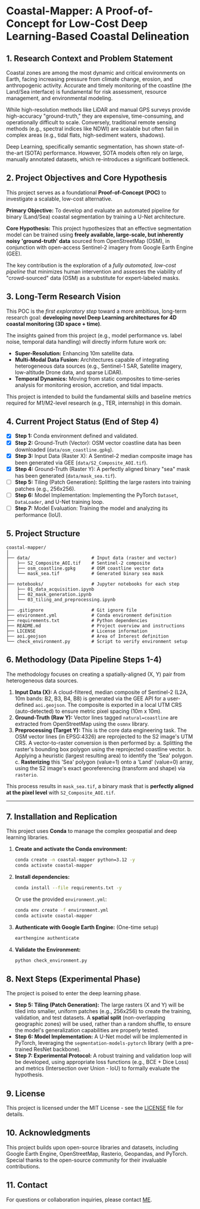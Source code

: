 # Coastal-Mapper: A Proof-of-Concept for Low-Cost Deep Learning-Based Coastal Delineation

## 1. Research Context and Problem Statement

Coastal zones are among the most dynamic and critical environments on Earth, facing increasing pressure from climate change, erosion, and anthropogenic activity. Accurate and timely monitoring of the coastline (the Land/Sea interface) is fundamental for risk assessment, resource management, and environmental modeling.

While high-resolution methods like LiDAR and manual GPS surveys provide high-accuracy "ground-truth," they are expensive, time-consuming, and operationally difficult to scale. Conversely, traditional remote sensing methods (e.g., spectral indices like NDWI) are scalable but often fail in complex areas (e.g., tidal flats, high-sediment waters, shadows).

Deep Learning, specifically semantic segmentation, has shown state-of-the-art (SOTA) performance. However, SOTA models often rely on large, manually annotated datasets, which re-introduces a significant bottleneck.

## 2. Project Objectives and Core Hypothesis

This project serves as a foundational **Proof-of-Concept (POC)** to investigate a scalable, low-cost alternative.

**Primary Objective:** To develop and evaluate an automated pipeline for binary (Land/Sea) coastal segmentation by training a U-Net architecture.

**Core Hypothesis:** This project hypothesizes that an effective segmentation model can be trained using **freely available, large-scale, but inherently noisy 'ground-truth' data** sourced from OpenStreetMap (OSM), in conjunction with open-access Sentinel-2 imagery from Google Earth Engine (GEE).

The key contribution is the exploration of a *fully automated, low-cost pipeline* that minimizes human intervention and assesses the viability of "crowd-sourced" data (OSM) as a substitute for expert-labeled masks.

## 3. Long-Term Research Vision

This POC is the *first exploratory step* toward a more ambitious, long-term research goal: **developing novel Deep Learning architectures for 4D coastal monitoring (3D space + time)**.

The insights gained from this project (e.g., model performance vs. label noise, temporal data handling) will directly inform future work on:
* **Super-Resolution:** Enhancing 10m satellite data.
* **Multi-Modal Data Fusion:** Architectures capable of integrating heterogeneous data sources (e.g., Sentinel-1 SAR, Satellite imagery, low-altitude Drone data, and sparse LiDAR).
* **Temporal Dynamics:** Moving from static composites to time-series analysis for monitoring erosion, accretion, and tidal impacts.

This project is intended to build the fundamental skills and baseline metrics required for M1/M2-level research (e.g., TER, internship) in this domain.

## 4. Current Project Status (End of Step 4)

* [x] **Step 1:** Conda environment defined and validated.
* [x] **Step 2:** Ground-Truth (Vector): OSM vector coastline data has been downloaded (`data/osm_coastline.gpkg`).
* [x] **Step 3:** Input Data (Raster X): A Sentinel-2 median composite image has been generated via GEE (`data/S2_Composite_AOI.tif`).
* [x] **Step 4:** Ground-Truth (Raster Y): A perfectly aligned binary "sea" mask has been generated (`data/mask_sea.tif`).
* [ ] **Step 5:** Tiling (Patch Generation): Splitting the large rasters into training patches (e.g., 256x256).
* [ ] **Step 6:** Model Implementation: Implementing the PyTorch `Dataset`, `DataLoader`, and U-Net training loop.
* [ ] **Step 7:** Model Evaluation: Training the model and analyzing its performance (IoU).

## 5. Project Structure

```
coastal-mapper/
│
├── data/                       # Input data (raster and vector)
│   ├── S2_Composite_AOI.tif    # Sentinel-2 composite
│   ├── osm_coastline.gpkg      # OSM coastline vector data
│   └── mask_sea.tif            # Generated binary sea mask
│
├── notebooks/                  # Jupyter notebooks for each step
│   ├── 01_data_acquisition.ipynb
│   ├── 02_mask_generation.ipynb
│   └── 03_tiling_and_preprocessing.ipynb
│
├── .gitignore                  # Git ignore file
├── environment.yml             # Conda environment definition
├── requirements.txt            # Python dependencies
├── README.md                   # Project overview and instructions
├── LICENSE                     # License information
├── aoi.geojson                 # Area of Interest definition
└── check_environment.py        # Script to verify environment setup
```

## 6. Methodology (Data Pipeline Steps 1-4)

The methodology focuses on creating a spatially-aligned (X, Y) pair from heterogeneous data sources.

1.  **Input Data (X):** A cloud-filtered, median composite of Sentinel-2 (L2A, 10m bands: B2, B3, B4, B8) is generated via the GEE API for a user-defined `aoi.geojson`. The composite is exported in a local UTM CRS (auto-detected) to ensure metric pixel spacing (10m x 10m).
2.  **Ground-Truth (Raw Y):** Vector lines tagged `natural=coastline` are extracted from OpenStreetMap using the `osmnx` library.
3.  **Preprocessing (Target Y):** This is the core data engineering task. The OSM vector lines (in EPSG:4326) are reprojected to the S2 image's UTM CRS. A vector-to-raster conversion is then performed by:
    a.  Splitting the raster's bounding box polygon using the reprojected coastline vector.
    b.  Applying a heuristic (largest resulting area) to identify the 'Sea' polygon.
    c.  **Rasterizing** this 'Sea' polygon (value=1) onto a 'Land' (value=0) array, using the S2 image's exact georeferencing (transform and shape) via `rasterio`.

This process results in `mask_sea.tif`, a binary mask that is **perfectly aligned at the pixel level** with `S2_Composite_AOI.tif`.

---

## 7. Installation and Replication

This project uses **Conda** to manage the complex geospatial and deep learning libraries.

1.  **Create and activate the Conda environment:**
    ```bash
    conda create -n coastal-mapper python=3.12 -y
    conda activate coastal-mapper
    ```
    
2.  **Install dependencies:**
    ```bash
    conda install --file requirements.txt -y
    ```
    Or use the provided `environment.yml`:
    ```bash
    conda env create -f environment.yml
    conda activate coastal-mapper
    ```
    
3.  **Authenticate with Google Earth Engine:**
    (One-time setup)
    ```bash
    earthengine authenticate
    ```
    
4.  **Validate the Environment:**
    ```bash
    python check_environment.py
    ```
    

## 8. Next Steps (Experimental Phase)

The project is poised to enter the deep learning phase.

* **Step 5: Tiling (Patch Generation):** The large rasters (X and Y) will be tiled into smaller, uniform patches (e.g., 256x256) to create the training, validation, and test datasets. A **spatial split** (non-overlapping geographic zones) will be used, rather than a random shuffle, to ensure the model's generalization capabilities are properly tested.
* **Step 6: Model Implementation:** A U-Net model will be implemented in PyTorch, leveraging the `segmentation-models-pytorch` library (with a pre-trained ResNet backbone).
* **Step 7: Experimental Protocol:** A robust training and validation loop will be developed, using appropriate loss functions (e.g., BCE + Dice Loss) and metrics (Intersection over Union - IoU) to formally evaluate the hypothesis.

## 9. License

This project is licensed under the MIT License - see the [LICENSE](LICENSE) file for details.

## 10. Acknowledgments

This project builds upon open-source libraries and datasets, including Google Earth Engine, OpenStreetMap, Rasterio, Geopandas, and PyTorch. Special thanks to the open-source community for their invaluable contributions.

## 11. Contact

For questions or collaboration inquiries, please contact [ME](mailto:anthony.mudet@etu.univ-nantes.fr).